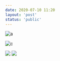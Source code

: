 ```yaml
---
date: 2020-07-10 11:20
layout: 'post'
status: 'public'
---
```


![a](https://pixabay.com/zh/photos/daisy-flower-lake-nature-summer-5383056/)

![c](https://cdn.pixabay.com/photo/2020/01/20/20/58/building-4781384_1280.jpg)

![](https://image.flaticon.com/icons/svg/3154/3154221.svg)
![](https://www.flaticon.com/free-icon/location-pin_3154221#)

